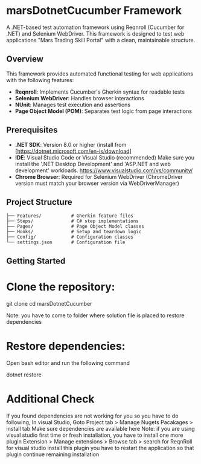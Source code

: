# marsDotnetCucumber Framework

A .NET-based test automation framework using Reqnroll (Cucumber for .NET) and Selenium WebDriver. This framework
is designed to test web applications "Mars Trading Skill Portal" with a clean, maintainable structure.

## Overview

This framework provides automated functional testing for web applications with the following features:

- **Reqnroll**: Implements Cucumber's Gherkin syntax for readable tests
- **Selenium WebDriver**: Handles browser interactions
- **NUnit**: Manages test execution and assertions
- **Page Object Model (POM)**: Separates test logic from page interactions

## Prerequisites

- **.NET SDK**: Version 8.0 or higher (install from [https://dotnet.microsoft.com/en-is/download]
- **IDE**: Visual Studio Code or Visual Studio (recommended)
             Make sure you install the '.NET Desktop Development' and 'ASP.NET and web development' workloads.
             https://www.visualstudio.com/vs/community/
- **Chrome Browser**: Required for Selenium WebDriver (ChromeDriver version must match your browser version via
  WebDriverManager)


## Project Structure

```
├── Features/           # Gherkin feature files
├── Steps/              # C# step implementations
├── Pages/              # Page Object Model classes
├── Hooks/              # Setup and teardown logic
├── Config/             # Configuration classes
└── settings.json       # Configuration file
```
## Getting Started

# Clone the repository:
git clone <repository-url>
cd marsDotnetCucumber     

Note: you have to come to folder where solution file is placed to restore dependencies

# Restore dependencies:
  Open bash editor and run the following command

  dotnet restore

# Additional Check
  If you found dependencies are not working for you so you have to do following, In visual Studio,
  Goto Project tab > Manage Nugets Pacakages > install tab
  Make sure dependencies are available here
  Note:  if you are using visual studio first time or fresh installation, you have to install one more plugin 
  Extension > Manage extensions > Browse tab > search for ReqnRoll for visual studio
  install this plugin you have to restart the application so that plugin continue remaining installation
